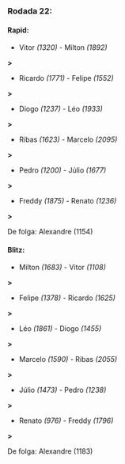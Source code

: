 ### Rodada 22:

#### Rapid:

* Vitor *(1320)*     -     Milton *(1892)*

 **>** 
* Ricardo *(1771)*     -     Felipe *(1552)*

 **>** 
* Diogo *(1237)*     -     Léo *(1933)*

 **>** 
* Ribas *(1623)*     -     Marcelo *(2095)*

 **>** 
* Pedro *(1200)*     -     Júlio *(1677)*

 **>** 
* Freddy *(1875)*     -     Renato *(1236)*

 **>** 

De folga: Alexandre (1154)

#### Blitz:

* Milton *(1683)*     -     Vitor *(1108)*

 **>** 
* Felipe *(1378)*     -     Ricardo *(1625)*

 **>** 
* Léo *(1861)*     -     Diogo *(1455)*

 **>** 
* Marcelo *(1590)*     -     Ribas *(2055)*

 **>** 
* Júlio *(1473)*     -     Pedro *(1238)*

 **>** 
* Renato *(976)*     -     Freddy *(1796)*

 **>** 

De folga: Alexandre (1183)

